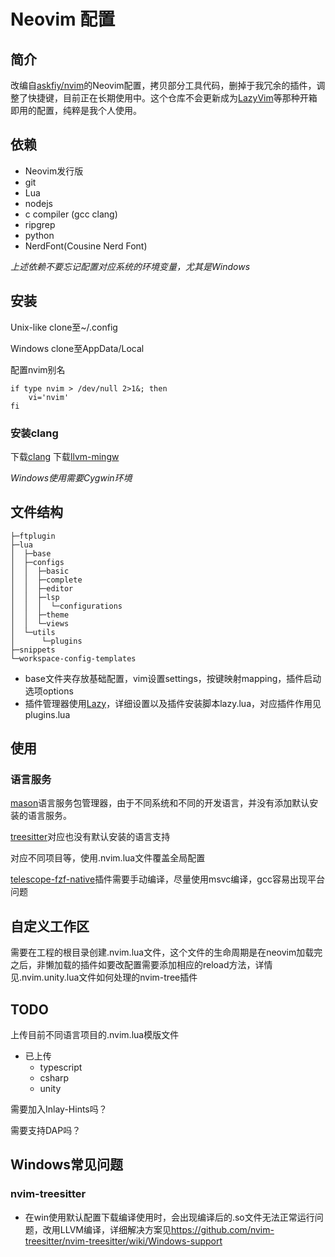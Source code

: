 # Neovim 配置
## 简介
改编自[askfiy/nvim][askfiy]的Neovim配置，拷贝部分工具代码，删掉于我冗余的插件，调整了快捷键，目前正在长期使用中。这个仓库不会更新成为[LazyVim]等那种开箱即用的配置，纯粹是我个人使用。
## 依赖
- Neovim发行版
- git
- Lua
- nodejs
- c compiler (gcc clang)
- ripgrep
- python
- NerdFont(Cousine Nerd Font)

_上述依赖不要忘记配置对应系统的环境变量，尤其是Windows_

## 安装
Unix-like clone至~/.config

Windows clone至AppData/Local

配置nvim别名
``` shell
if type nvim > /dev/null 2>1&; then
    vi='nvim'
fi
```

### 安装clang
下载[clang]
下载[llvm-mingw]


_Windows使用需要Cygwin环境_

## 文件结构
```
├─ftplugin
├─lua
│  ├─base
│  ├─configs
│  │  ├─basic
│  │  ├─complete
│  │  ├─editor
│  │  ├─lsp
│  │  │  └─configurations
│  │  ├─theme
│  │  └─views
│  └─utils
│      └─plugins
├─snippets
└─workspace-config-templates
```
- base文件夹存放基础配置，vim设置settings，按键映射mapping，插件启动选项options
- 插件管理器使用[Lazy]，详细设置以及插件安装脚本lazy.lua，对应插件作用见plugins.lua

## 使用
### 语言服务
[mason]语言服务包管理器，由于不同系统和不同的开发语言，并没有添加默认安装的语言服务。

[treesitter]对应也没有默认安装的语言支持

对应不同项目等，使用.nvim.lua文件覆盖全局配置

[telescope-fzf-native]插件需要手动编译，尽量使用msvc编译，gcc容易出现平台问题

## 自定义工作区
需要在工程的根目录创建.nvim.lua文件，这个文件的生命周期是在neovim加载完之后，非懒加载的插件如要改配置需要添加相应的reload方法，详情见.nvim.unity.lua文件如何处理的nvim-tree插件

## TODO
上传目前不同语言项目的.nvim.lua模版文件
- 已上传
    - typescript
    - csharp
    - unity

需要加入Inlay-Hints吗？

需要支持DAP吗？

## Windows常见问题
### nvim-treesitter
- 在win使用默认配置下载编译使用时，会出现编译后的.so文件无法正常运行问题，改用LLVM编译，详细解决方案见<https://github.com/nvim-treesitter/nvim-treesitter/wiki/Windows-support>




[askfiy]: https://github.com/askfiy/nvim
[LazyVim]: https://github.com/LazyVim/LazyVim
[Lazy]: https://github.com/folke/lazy.nvim
[mason]: https://github.com/williamboman/mason.nvim
[treesitter]: https://github.com/nvim-treesitter/nvim-treesitter
[telescope-fzf-native]: https://github.com/nvim-telescope/telescope-fzf-native.nvim
[clang]: https://github.com/llvm/llvm-project/releases
[llvm-mingw]: https://github.com/mstorsjo/llvm-mingw/releases
